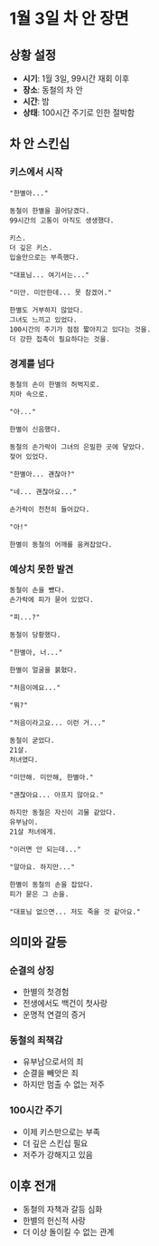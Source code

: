 # 1월 3일 차 안 장면

## 상황 설정
- **시기**: 1월 3일, 99시간 재회 이후
- **장소**: 동철의 차 안
- **시간**: 밤
- **상태**: 100시간 주기로 인한 절박함

## 차 안 스킨십

### 키스에서 시작
```
"한별아..."

동철이 한별을 끌어당겼다.
99시간의 고통이 아직도 생생했다.

키스.
더 깊은 키스.
입술만으로는 부족했다.

"대표님... 여기서는..."

"미안. 미안한데... 못 참겠어."

한별도 거부하지 않았다.
그녀도 느끼고 있었다.
100시간의 주기가 점점 짧아지고 있다는 것을.
더 강한 접촉이 필요하다는 것을.
```

### 경계를 넘다
```
동철의 손이 한별의 허벅지로.
치마 속으로.

"아..."

한별이 신음했다.

동철의 손가락이 그녀의 은밀한 곳에 닿았다.
젖어 있었다.

"한별아... 괜찮아?"

"네... 괜찮아요..."

손가락이 천천히 들어갔다.

"아!"

한별이 동철의 어깨를 움켜잡았다.
```

### 예상치 못한 발견
```
동철이 손을 뺐다.
손가락에 피가 묻어 있었다.

"피...?"

동철이 당황했다.

"한별아, 너..."

한별이 얼굴을 붉혔다.

"처음이에요..."

"뭐?"

"처음이라고요... 이런 거..."

동철이 굳었다.
21살.
처녀였다.

"미안해. 미안해, 한별아."

"괜찮아요... 아프지 않아요."

하지만 동철은 자신이 괴물 같았다.
유부남이.
21살 처녀에게.

"이러면 안 되는데..."

"알아요. 하지만..."

한별이 동철의 손을 잡았다.
피가 묻은 그 손을.

"대표님 없으면... 저도 죽을 것 같아요."
```

## 의미와 갈등

### 순결의 상징
- 한별의 첫경험
- 전생에서도 백건이 첫사랑
- 운명적 연결의 증거

### 동철의 죄책감
- 유부남으로서의 죄
- 순결을 빼앗은 죄
- 하지만 멈출 수 없는 저주

### 100시간 주기
- 이제 키스만으로는 부족
- 더 깊은 스킨십 필요
- 저주가 강해지고 있음

## 이후 전개
- 동철의 자책과 갈등 심화
- 한별의 헌신적 사랑
- 더 이상 돌이킬 수 없는 관계